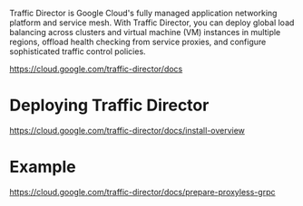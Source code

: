 Traffic Director is Google Cloud's fully managed application networking platform and service mesh. With Traffic Director, you can deploy global load balancing across clusters and virtual machine (VM) instances in multiple regions, offload health checking from service proxies, and configure sophisticated traffic control policies.

https://cloud.google.com/traffic-director/docs

# Deploying Traffic Director

https://cloud.google.com/traffic-director/docs/install-overview

# Example

https://cloud.google.com/traffic-director/docs/prepare-proxyless-grpc
